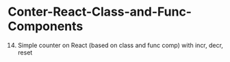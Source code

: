 # Conter-React-Class-and-Func-Components
14. Simple counter on React (based on class and func comp) with incr, decr, reset
